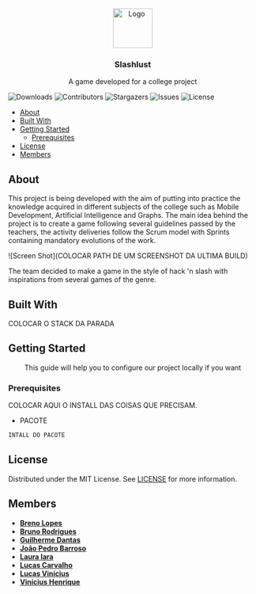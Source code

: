 <br/>
<p align="center">
  <a href="https://github.com/Slashlust/slashlust">
    <img src="logo" alt="Logo" width="80" height="80">
  </a>

  <h3 align="center">Slashlust</h3>

  <p align="center">
    A game developed for a college project
  </p>
</p>

![Downloads](https://img.shields.io/github/downloads/Slashlust/slashlust/total?style=for-the-badge) ![Contributors](https://img.shields.io/github/contributors/Slashlust/slashlust?style=for-the-badge) ![Stargazers](https://img.shields.io/github/stars/Slashlust/slashlust?style=for-the-badge) ![Issues](https://img.shields.io/github/issues/Slashlust/slashlust?style=for-the-badge) ![License](https://img.shields.io/github/license/Slashlust/slashlust?style=for-the-badge) 

* [About](#about)
* [Built With](#built-with)
* [Getting Started](#getting-started)
  * [Prerequisites](#prerequisites)
* [License](#license)
* [Members](#members)


## About 

<p>
 This project is being developed with the aim of putting into practice the knowledge acquired in different subjects of the college such as Mobile Development, Artificial Intelligence and Graphs. The main idea behind the project is to create a game following several guidelines passed by the teachers, the activity deliveries follow the Scrum model with Sprints containing mandatory evolutions of the work.
</p>

![Screen Shot](COLOCAR PATH DE UM SCREENSHOT DA ULTIMA BUILD)


<p>
The team decided to make a game in the style of hack 'n slash with inspirations from several games of the genre.
</p>

## Built With

COLOCAR O STACK DA PARADA

## Getting Started
<p align = "center" >
This guide will help you to configure our project locally if you want
</p>


### Prerequisites

COLOCAR AQUI O INSTALL DAS COISAS QUE PRECISAM.

* PACOTE

```sh
INTALL DO PACOTE
```

## License

Distributed under the MIT License. See [LICENSE](https://github.com/Slashlust/slashlust/blob/main/LICENSE.md) for more information.

## Members

* **[Breno Lopes](https://github.com/zTrolly/)**
* **[Bruno Rodrigues](https://github.com/brunofaria27/)**
* **[Guilherme Dantas](https://github.com/Guilherme-Dantas/)**
* **[João Pedro Barroso](https://github.com/Saimom000/)**
* **[Laura Iara](https://github.com/mit018/)**
* **[Lucas Carvalho](https://github.com/Lucascluz/)**
* **[Lucas Vinícius](https://github.com/LucasVinicius314/)**
* **[Vinícius Henrique](https://github.com/viniciushgiovanini/)**
